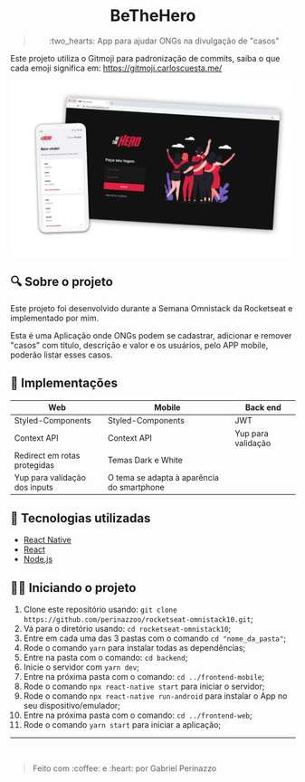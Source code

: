 <h1 align="center">
BeTheHero
</h1>
<blockquote align="center">
:two_hearts: App para ajudar ONGs na divulgação de "casos"
</blockquote>

Este projeto utiliza o Gitmoji para padronização de commits, saiba o que cada emoji significa em: https://gitmoji.carloscuesta.me/

<img src="./.github/1.png" />

## :mag: Sobre o projeto

Este projeto foi desenvolvido durante a Semana Omnistack da Rocketseat e implementado por mim.

Esta é uma Aplicação onde ONGs podem se cadastrar, adicionar e remover "casos" com título, descrição e valor e os usuários, pelo APP mobile, poderão listar esses casos.

## :rocket: Implementações

<table>
  <thead>
    <th>Web</th>
    <th>Mobile</th>
    <th>Back end</th>
  </thead>
  <tbody>
    <tr>
      <td>Styled-Components</td>
      <td>Styled-Components</td>
      <td>JWT</td>
    </tr>
    <tr>
      <td>Context API</td>
      <td>Context API</td>
      <td>Yup para validação</td>
    </tr>
    <tr>
      <td>Redirect em rotas protegidas</td>
      <td>Temas Dark e White</td>
      <td></td>
    </tr>
    <tr>
      <td>Yup para validação dos inputs</td>
      <td>O tema se adapta à aparência do smartphone</td>
      <td></td>
    </tr>
  </tbody>
</table>

## :satellite: Tecnologias utilizadas

* <a target="_blank" href="https://reactnative.dev/">React Native</a>
* <a target="_blank" href="https://github.com/facebook/react">React</a>
* <a target="_blank" href="https://nodejs.org/en/docs/">Node.js</a>

## :man_mechanic: Iniciando o projeto

1. Clone este repositório usando: `git clone https://github.com/perinazzoo/rocketseat-omnistack10.git`;
2. Vá para o diretório usando: `cd rocketseat-omnistack10`;
3. Entre em cada uma das 3 pastas com o comando `cd "nome_da_pasta"`;
4. Rode o comando `yarn` para instalar todas as dependências;
5. Entre na pasta com o comando: `cd backend`;
6. Inicie o servidor com `yarn dev`;
7. Entre na próxima pasta com o comando: `cd ../frontend-mobile`;
8. Rode o comando `npx react-native start` para iniciar o servidor;
9. Rode o comando `npx react-native run-android` para instalar o App no seu dispositivo/emulador;
10. Entre na próxima pasta com o comando: `cd ../frontend-web`;
11. Rode o comando `yarn start` para iniciar a aplicação;

<hr/>
<br/>
<blockquote>Feito com :coffee: e :heart: por Gabriel Perinazzo</blockquote>